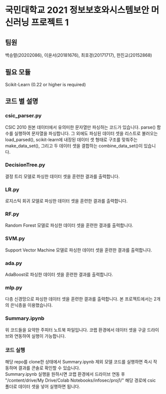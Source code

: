 # 국민대학교 2021 정보보호와시스템보안 머신러닝 프로젝트 1

## 팀원  
백승렬(20202086), 이윤서(20181676), 최호경(20171717), 한진교(20152868)  

## 필요 모듈  
Scikit-Learn (0.22 or higher is required)  

## 코드 별 설명  
### csic_parser.py  
CSIC 2010 원본 데이터에서 유의미한 문자열만 파싱하는 코드가 있습니다. parse() 함수를 실행하여 문자열을 파싱합니다. 그 외에도 파싱된 데이터 셋을 리스트로 불러오는 load_parsed(), scikit-learn에 내장된 데이터 셋 형태로 구조를 맞춰주는 make_data_set(), 그리고 두 데이터 셋을 결합하는 combine_data_set()이 있습니다.  

### DecisionTree.py  
결정 트리 모델로 파싱한 데이터 셋을 훈련한 결과를 출력합니다.  

### LR.py  
로지스틱 회귀 모델로 파싱한 데이터 셋을 훈련한 결과를 출력합니다.  

### RF.py  
Random Forest 모델로 파싱한 데이터 셋을 훈련한 결과를 출력합니다.  

### SVM.py  
Support Vector Machine 모델로 파싱한 데이터 셋을 훈련한 결과를 출력합니다.  

### ada.py  
AdaBoost로 파싱한 데이터 셋을 훈련한 결과를 출력합니다.

### mlp.py  
다층 신경망으로 파싱한 데이터 셋을 훈련한 결과를 출력합니다. 본 프로젝트에서는 2개의 은닉층을 이용했습니다.  

### Summary.ipynb  
위 코드들을 요약한 주피터 노트북 파일입니다. 코랩 환경에서 데이터 셋을 구글 드라이브와 연동하여 실행이 가능합니다.  

### 코드 실행  
해당 repo를 clone한 상태에서 Summary.ipynb 제외 모델 코드를 실행하면 즉시 작동하며 결과를 콘솔로 확인할 수 있습니다.  
Summary.ipynb 실행을 원하시면 코랩 환경에서 드라이브 연동 후 "/content/drive/My Drive/Colab Notebooks/infosec/proj1/" 해당 경로에 csic 폴더로 데이터 셋을 넣어 실행하면 됩니다.  

